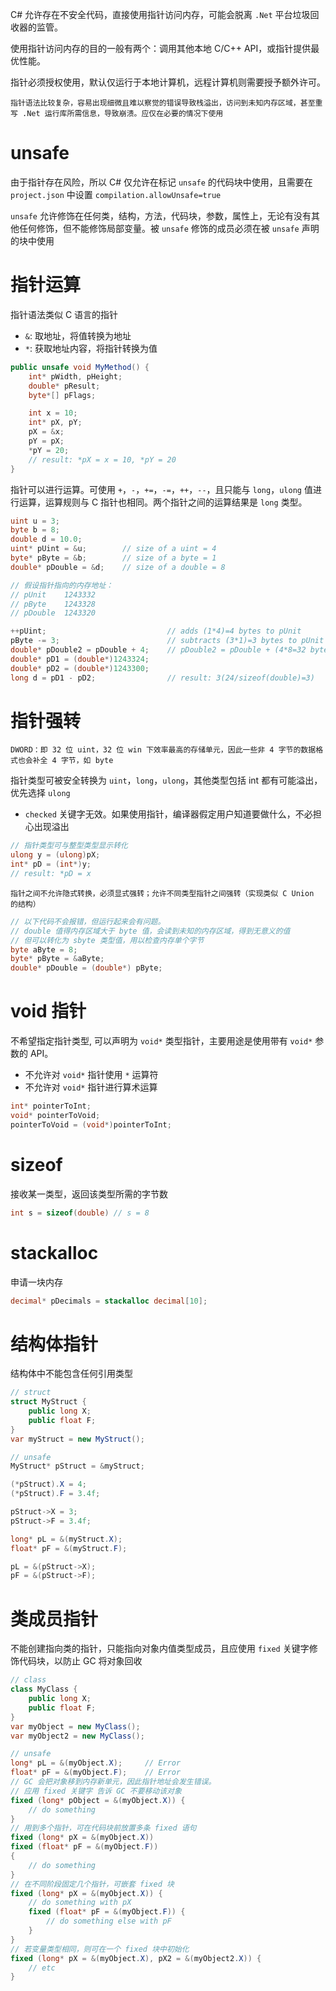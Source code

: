 C# 允许存在不安全代码，直接使用指针访问内存，可能会脱离 `.Net` 平台垃圾回收器的监管。

使用指针访问内存的目的一般有两个：调用其他本地 C/C++ API，或指针提供最优性能。

指针必须授权使用，默认仅运行于本地计算机，远程计算机则需要授予额外许可。

```ad-warning
指针语法比较复杂，容易出现细微且难以察觉的错误导致栈溢出，访问到未知内存区域，甚至重写 .Net 运行库所需信息，导致崩溃。应仅在必要的情况下使用
```
# unsafe

由于指针存在风险，所以 C# 仅允许在标记 `unsafe` 的代码块中使用，且需要在 `project.json` 中设置 `compilation.allowUnsafe=true`

`unsafe` 允许修饰在任何类，结构，方法，代码块，参数，属性上，无论有没有其他任何修饰，但不能修饰局部变量。被 `unsafe` 修饰的成员必须在被 `unsafe` 声明的块中使用
# 指针运算

指针语法类似 C 语言的指针
- `&`: 取地址，将值转换为地址
- `*`: 获取地址内容，将指针转换为值

```csharp
public unsafe void MyMethod() {
    int* pWidth, pHeight;
    double* pResult;
    byte*[] pFlags;

    int x = 10;
    int* pX, pY;
    pX = &x;
    pY = pX;
    *pY = 20;
    // result: *pX = x = 10, *pY = 20
}
```

指针可以进行运算。可使用 `+`，`-`，`+=`，`-=`，`++`，`--`，且只能与 `long`，`ulong` 值进行运算，运算规则与 C 指针也相同。两个指针之间的运算结果是 `long` 类型。

```csharp
uint u = 3;
byte b = 8;
double d = 10.0;
uint* pUint = &u;        // size of a uint = 4
byte* pByte = &b;        // size of a byte = 1
double* pDouble = &d;    // size of a double = 8

// 假设指针指向的内存地址：
// pUnit    1243332
// pByte    1243328
// pDouble  1243320

++pUint;                           // adds (1*4)=4 bytes to pUnit             -> 1243336
pByte -= 3;                        // subtracts (3*1)=3 bytes to pUnit        -> 1243325
double* pDouble2 = pDouble + 4;    // pDouble2 = pDouble + (4*8=32 bytes)     -> 1243352
double* pD1 = (double*)1243324;
double* pD2 = (double*)1243300;
long d = pD1 - pD2;                // result: 3(24/sizeof(double)=3)
```
# 指针强转

```ad-note
DWORD：即 32 位 uint，32 位 win 下效率最高的存储单元，因此一些非 4 字节的数据格式也会补全 4 字节，如 byte
```

指针类型可被安全转换为 `uint`，`long`，`ulong`，其他类型包括 int 都有可能溢出，优先选择 `ulong`
- `checked` 关键字无效。如果使用指针，编译器假定用户知道要做什么，不必担心出现溢出

```csharp
// 指针类型可与整型类型显示转化
ulong y = (ulong)pX;
int* pD = (int*)y;
// result: *pD = x
```

```ad-warning
指针之间不允许隐式转换，必须显式强转；允许不同类型指针之间强转（实现类似 C Union 的结构）
```

```csharp
// 以下代码不会报错，但运行起来会有问题。
// double 值得内存区域大于 byte 值，会读到未知的内存区域，得到无意义的值
// 但可以转化为 sbyte 类型值，用以检查内存单个字节
byte aByte = 8;
byte* pByte = &aByte;
double* pDouble = (double*) pByte;
```
# void 指针

不希望指定指针类型, 可以声明为 `void*` 类型指针，主要用途是使用带有 `void*` 参数的 API。
- 不允许对 `void*` 指针使用 `*` 运算符
- 不允许对 `void*` 指针进行算术运算

```csharp
int* pointerToInt;
void* pointerToVoid;
pointerToVoid = (void*)pointerToInt;
```
# sizeof

接收某一类型，返回该类型所需的字节数

```csharp
int s = sizeof(double) // s = 8
```
# stackalloc

申请一块内存

```csharp
decimal* pDecimals = stackalloc decimal[10];
```
# 结构体指针

结构体中不能包含任何引用类型

```csharp
// struct
struct MyStruct {
    public long X;
    public float F;
}
var myStruct = new MyStruct();

// unsafe
MyStruct* pStruct = &myStruct;

(*pStruct).X = 4;
(*pStruct).F = 3.4f;

pStruct->X = 3;
pStruct->F = 3.4f;

long* pL = &(myStruct.X);
float* pF = &(myStruct.F);

pL = &(pStruct->X);
pF = &(pStruct->F);
```
# 类成员指针

不能创建指向类的指针，只能指向对象内值类型成员，且应使用 `fixed` 关键字修饰代码块，以防止 GC 将对象回收

```csharp
// class
class MyClass {
    public long X;
    public float F;
}
var myObject = new MyClass();
var myObject2 = new MyClass();

// unsafe
long* pL = &(myObject.X);     // Error
float* pF = &(myObject.F);    // Error
// GC 会把对象移到内存新单元，因此指针地址会发生错误。
// 应用 fixed 关键字 告诉 GC 不要移动该对象
fixed (long* pObject = &(myObject.X)) {
    // do something
}
// 用到多个指针，可在代码块前放置多条 fixed 语句
fixed (long* pX = &(myObject.X))
fixed (float* pF = &(myObject.F))
{
    // do something
}
// 在不同阶段固定几个指针，可嵌套 fixed 块
fixed (long* pX = &(myObject.X)) {
    // do something with pX
    fixed (float* pF = &(myObject.F)) {
        // do something else with pF
    }
}
// 若变量类型相同，则可在一个 fixed 块中初始化
fixed (long* pX = &(myObject.X), pX2 = &(myObject2.X)) {
    // etc
}
```
